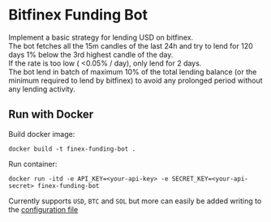 # Bitfinex Funding Bot

Implement a basic strategy for lending USD on bitfinex.  
The bot fetches all the 15m candles of the last 24h and try to lend for 120 days 1% below the 3rd highest candle of the day.  
If the rate is too low ( <0.05% / day), only lend for 2 days.  
The bot lend in batch of maximum 10% of the total lending balance (or the minimum required to lend by bitfinex) to avoid any prolonged period without any lending activity.

## Run with Docker

Build docker image:

`docker build -t finex-funding-bot .`

Run container:

`docker run -itd -e API_KEY=<your-api-key> -e SECRET_KEY=<your-api-secret> finex-funding-bot`

Currently supports `USD`, `BTC` and `SOL` but more can easily be added writing to the [configuration file](https://github.com/Xavier59/finex-funding-bot/blob/master/src/consts.rs)
